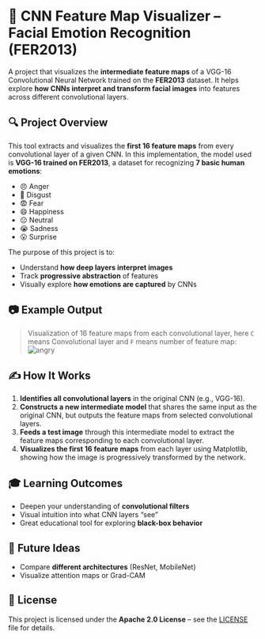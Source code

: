 # 🧠 CNN Feature Map Visualizer – Facial Emotion Recognition (FER2013)

A project that visualizes the **intermediate feature maps** of a VGG-16 Convolutional Neural Network trained on the **FER2013** dataset. It helps explore **how CNNs interpret and transform facial images** into features across different convolutional layers.

## 🔍 Project Overview

This tool extracts and visualizes the **first 16 feature maps** from every convolutional layer of a given CNN. In this implementation, the model used is **VGG-16 trained on FER2013**, a dataset for recognizing **7 basic human emotions**:

* 😠 Anger
* 🤢 Disgust
* 😨 Fear
* 😄 Happiness
* 😐 Neutral
* 😭 Sadness
* 😮 Surprise

The purpose of this project is to:

* Understand **how deep layers interpret images**
* Track **progressive abstraction** of features
* Visually explore **how emotions are captured** by CNNs

## 📷 Example Output

> Visualization of 16 feature maps from each convolutional layer, here `C` means Convolutional layer and `F` means number of feature map:
![angry](https://github.com/user-attachments/assets/8c3b99d4-5030-4db5-ae13-9589646f41bf)

## ✍️ How It Works

1. **Identifies all convolutional layers** in the original CNN (e.g., VGG-16).
2. **Constructs a new intermediate model** that shares the same input as the original CNN, but outputs the feature maps from selected convolutional layers.
3. **Feeds a test image** through this intermediate model to extract the feature maps corresponding to each convolutional layer.
4. **Visualizes the first 16 feature maps** from each layer using Matplotlib, showing how the image is progressively transformed by the network.

## 🎓 Learning Outcomes

* Deepen your understanding of **convolutional filters**
* Visual intuition into what CNN layers “see”
* Great educational tool for exploring **black-box behavior**

## 🧠 Future Ideas

* Compare **different architectures** (ResNet, MobileNet)
* Visualize attention maps or Grad-CAM

## **📜 License**  
This project is licensed under the **Apache 2.0 License** – see the [LICENSE](https://github.com/Harshit1234G/Comp.Vision/blob/master/LICENSE.txt) file for details.  